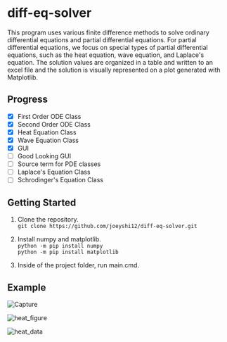 # diff-eq-solver

This program uses various finite difference methods to solve ordinary differential equations and partial differential 
equations. For partial differential equations, we focus on special types of partial differential equations, such as the 
heat equation, wave equation, and Laplace's equation. The solution values are organized in a table and written to an 
excel file and the solution is visually represented on a plot generated with Matplotlib. <br>

## Progress
- [x] First Order ODE Class
- [x] Second Order ODE Class
- [x] Heat Equation Class
- [x] Wave Equation Class
- [x] GUI
- [ ] Good Looking GUI
- [ ] Source term for PDE classes
- [ ] Laplace's Equation Class
- [ ] Schrodinger's Equation Class

## Getting Started

1. Clone the repository. \
```git clone https://github.com/joeyshi12/diff-eq-solver.git```

2. Install numpy and matplotlib. \
```python -m pip install numpy``` \
```python -m pip install matplotlib``` 

3. Inside of the project folder, run main.cmd.

## Example

![Capture](https://user-images.githubusercontent.com/46363213/71333241-2f252000-24ee-11ea-95b7-98d9e014a2a3.PNG)

![heat_figure](https://user-images.githubusercontent.com/46363213/70660505-378c7980-1c17-11ea-9d0c-3286d399c247.png)

![heat_data](https://user-images.githubusercontent.com/46363213/70660477-217eb900-1c17-11ea-8e75-1e420af3dca0.PNG)

